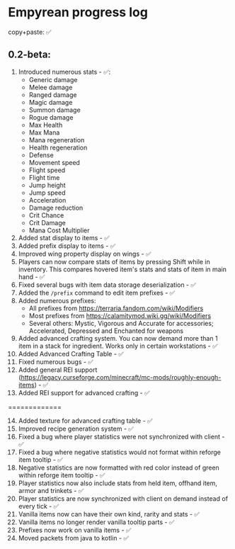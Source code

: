 # Empyrean progress log

copy+paste: ✅

## 0.2-beta:
1. Introduced numerous stats - ✅:
    * Generic damage
    * Melee damage
    * Ranged damage
    * Magic damage
    * Summon damage
    * Rogue damage
    * Max Health
    * Max Mana
    * Mana regeneration
    * Health regeneration
    * Defense
    * Movement speed
    * Flight speed
    * Flight time
    * Jump height
    * Jump speed
    * Acceleration
    * Damage reduction
    * Crit Chance
    * Crit Damage
    * Mana Cost Multiplier
2. Added stat display to items - ✅
3. Added prefix display to items - ✅
4. Improved wing property display on wings - ✅
5. Players can now compare stats of items by pressing Shift while in inventory. This compares hovered item's stats and stats of item in main hand - ✅
6. Fixed several bugs with item data storage deserialization - ✅
7. Added the `/prefix` command to edit item prefixes - ✅
8. Added numerous prefixes:
   * All prefixes from https://terraria.fandom.com/wiki/Modifiers
   * Most prefixes from https://calamitymod.wiki.gg/wiki/Modifiers
   * Several others: Mystic, Vigorous and Accurate for accessories; Accelerated, Depressed and Enchanted for weapons
9. Added advanced crafting system. You can now demand more than 1 item in a stack for ingredient. Works only in certain workstations - ✅
10. Added Advanced Crafting Table - ✅
11. Fixed numerous bugs - ✅
12. Added general REI support (https://legacy.curseforge.com/minecraft/mc-mods/roughly-enough-items) - ✅
13. Added REI support for advanced crafting - ✅


=============

14. Added texture for advanced crafting table - ✅
15. Improved recipe generation system - ✅
16. Fixed a bug where player statistics were not synchronized with client - ✅
17. Fixed a bug where negative statistics would not format within reforge item tooltip - ✅
18. Negative statistics are now formatted with red color instead of green within reforge item tooltip - ✅
19. Player statistics now also include stats from held item, offhand item, armor and trinkets - ✅
20. Player statistics are now synchronized with client on demand instead of every tick - ✅
22. Vanilla items now can have their own kind, rarity and stats - ✅
23. Vanilla items no longer render vanilla tooltip parts - ✅
24. Prefixes now work on vanilla items - ✅
25. Moved packets from java to kotlin - ✅